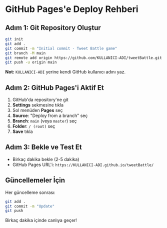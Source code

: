 # GitHub Pages'e Deploy Rehberi

## Adım 1: Git Repository Oluştur

```bash
git init
git add .
git commit -m "Initial commit - Tweet Battle game"
git branch -M main
git remote add origin https://github.com/KULLANICI-ADI/tweetBattle.git
git push -u origin main
```

**Not:** `KULLANICI-ADI` yerine kendi GitHub kullanıcı adını yaz.

## Adım 2: GitHub Pages'i Aktif Et

1. GitHub'da repository'ne git
2. **Settings** sekmesine tıkla
3. Sol menüden **Pages** seç
4. **Source**: "Deploy from a branch" seç
5. **Branch**: `main` (veya `master`) seç
6. **Folder**: `/ (root)` seç
7. **Save** tıkla

## Adım 3: Bekle ve Test Et

- Birkaç dakika bekle (2-5 dakika)
- GitHub Pages URL'i: `https://KULLANICI-ADI.github.io/tweetBattle/`

## Güncellemeler İçin

Her güncelleme sonrası:
```bash
git add .
git commit -m "Update"
git push
```

Birkaç dakika içinde canlıya geçer!

